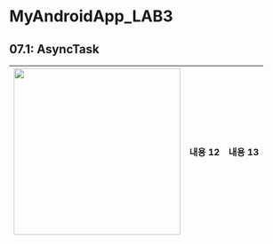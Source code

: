 

# MyAndroidApp_LAB3

## 07.1: AsyncTask



 
| <img src="MyAndroidApp_LAB3/img/3-1.png" width="300" > | 내용 12 | 내용 13 |
|:--------|:--------:|--------:|

  







